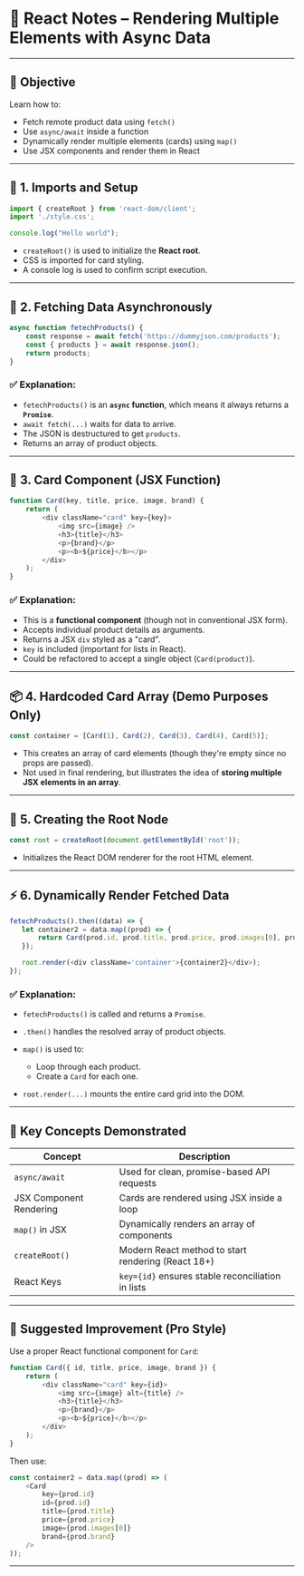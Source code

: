 
# 📘 **React Notes – Rendering Multiple Elements with Async Data**

---

## 📌 **Objective**

Learn how to:

* Fetch remote product data using `fetch()`
* Use `async/await` inside a function
* Dynamically render multiple elements (cards) using `map()`
* Use JSX components and render them in React

---

## 🧱 1. **Imports and Setup**

```js
import { createRoot } from 'react-dom/client';
import './style.css';

console.log("Hello world");
```

* `createRoot()` is used to initialize the **React root**.
* CSS is imported for card styling.
* A console log is used to confirm script execution.

---

## 🔁 2. **Fetching Data Asynchronously**

```js
async function fetechProducts() {
    const response = await fetch('https://dummyjson.com/products');
    const { products } = await response.json();
    return products;
}
```

### ✅ Explanation:

* `fetechProducts()` is an **`async` function**, which means it always returns a **`Promise`**.
* `await fetch(...)` waits for data to arrive.
* The JSON is destructured to get `products`.
* Returns an array of product objects.

---

## 🎴 3. **Card Component (JSX Function)**

```js
function Card(key, title, price, image, brand) {
    return (
        <div className="card" key={key}> 
            <img src={image} />
            <h3>{title}</h3>
            <p>{brand}</p>
            <p><b>${price}</b></p>
        </div>
    );
}
```

### ✅ Explanation:

* This is a **functional component** (though not in conventional JSX form).
* Accepts individual product details as arguments.
* Returns a JSX `div` styled as a "card".
* `key` is included (important for lists in React).
* Could be refactored to accept a single object (`Card(product)`).

---

## 📦 4. **Hardcoded Card Array (Demo Purposes Only)**

```js
const container = [Card(1), Card(2), Card(3), Card(4), Card(5)];
```

* This creates an array of card elements (though they're empty since no props are passed).
* Not used in final rendering, but illustrates the idea of **storing multiple JSX elements in an array**.

---

## 🌳 5. **Creating the Root Node**

```js
const root = createRoot(document.getElementById('root'));
```

* Initializes the React DOM renderer for the root HTML element.

---

## ⚡ 6. **Dynamically Render Fetched Data**

```js
fetechProducts().then((data) => {
   let container2 = data.map((prod) => {
       return Card(prod.id, prod.title, prod.price, prod.images[0], prod?.brand);
   });

   root.render(<div className='container'>{container2}</div>);
});
```

### ✅ Explanation:

* `fetechProducts()` is called and returns a `Promise`.
* `.then()` handles the resolved array of product objects.
* `map()` is used to:

  * Loop through each product.
  * Create a `Card` for each one.
* `root.render(...)` mounts the entire card grid into the DOM.

---

## 🧠 Key Concepts Demonstrated

| Concept                 | Description                                        |
| ----------------------- | -------------------------------------------------- |
| `async/await`           | Used for clean, promise-based API requests         |
| JSX Component Rendering | Cards are rendered using JSX inside a loop         |
| `map()` in JSX          | Dynamically renders an array of components         |
| `createRoot()`          | Modern React method to start rendering (React 18+) |
| React Keys              | `key={id}` ensures stable reconciliation in lists  |

---

## 🔁 Suggested Improvement (Pro Style)

Use a proper React functional component for `Card`:

```js
function Card({ id, title, price, image, brand }) {
    return (
        <div className="card" key={id}>
            <img src={image} alt={title} />
            <h3>{title}</h3>
            <p>{brand}</p>
            <p><b>${price}</b></p>
        </div>
    );
}
```

Then use:

```js
const container2 = data.map((prod) => (
    <Card
        key={prod.id}
        id={prod.id}
        title={prod.title}
        price={prod.price}
        image={prod.images[0]}
        brand={prod.brand}
    />
));
```

---